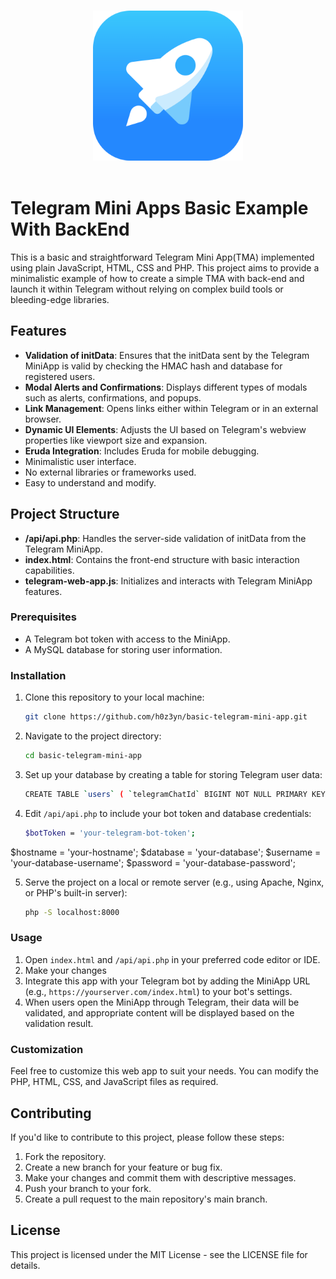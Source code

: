 <p align="center">
  <br>
  <img width="240" src="./assets/img/tapps.png" alt="logo of telegram web apps">
  <br>
  <br>
</p>

# Telegram Mini Apps Basic Example With BackEnd
This is a basic and straightforward Telegram Mini App(TMA) implemented using plain JavaScript, HTML, CSS and PHP. This project aims to provide a minimalistic example of how to create a simple TMA with back-end and launch it within Telegram without relying on complex build tools or bleeding-edge libraries.

## Features

- **Validation of initData**: Ensures that the initData sent by the Telegram MiniApp is valid by checking the HMAC hash and database for registered users.
- **Modal Alerts and Confirmations**: Displays different types of modals such as alerts, confirmations, and popups.
- **Link Management**: Opens links either within Telegram or in an external browser.
- **Dynamic UI Elements**: Adjusts the UI based on Telegram's webview properties like viewport size and expansion.
- **Eruda Integration**: Includes Eruda for mobile debugging.
- Minimalistic user interface.
- No external libraries or frameworks used.
- Easy to understand and modify.

## Project Structure

- **/api/api.php**: Handles the server-side validation of initData from the Telegram MiniApp.
- **index.html**: Contains the front-end structure with basic interaction capabilities.
- **telegram-web-app.js**: Initializes and interacts with Telegram MiniApp features.


### Prerequisites

- A Telegram bot token with access to the MiniApp.
- A MySQL database for storing user information.

### Installation

1. Clone this repository to your local machine:

   ```bash
   git clone https://github.com/h0z3yn/basic-telegram-mini-app.git

2. Navigate to the project directory:

	```bash
	cd basic-telegram-mini-app

3. Set up your database by creating a table for storing Telegram user data:

	```bash
	CREATE TABLE `users` ( `telegramChatId` BIGINT NOT NULL PRIMARY KEY );

4. Edit `/api/api.php` to include your bot token and database credentials:

	```bash
	$botToken = 'your-telegram-bot-token';
  $hostname = 'your-hostname';
  $database = 'your-database';
  $username = 'your-database-username';
  $password = 'your-database-password';

5. Serve the project on a local or remote server (e.g., using Apache, Nginx, or PHP's built-in server):

	```bash
	php -S localhost:8000

### Usage
1. Open `index.html` and `/api/api.php` in your preferred code editor or IDE.
2. Make your changes
3. Integrate this app with your Telegram bot by adding the MiniApp URL (e.g., `https://yourserver.com/index.html`) to your bot's settings.
4. When users open the MiniApp through Telegram, their data will be validated, and appropriate content will be displayed based on the validation result.

### Customization
Feel free to customize this web app to suit your needs. You can modify the PHP, HTML, CSS, and JavaScript files as required.

## Contributing
If you'd like to contribute to this project, please follow these steps:

1. Fork the repository.
2. Create a new branch for your feature or bug fix.
3. Make your changes and commit them with descriptive messages.
4. Push your branch to your fork.
5. Create a pull request to the main repository's main branch.

## License
This project is licensed under the MIT License - see the LICENSE file for details.
